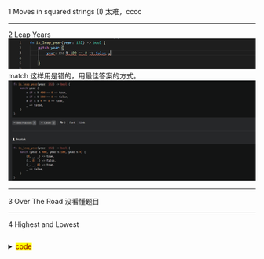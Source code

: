 1 Moves in squared strings (I)
太难，cccc
***
2 Leap Years
![](images/2021-07-13-20-11-42.png)
match 这样用是错的，用最佳答案的方式。
![](images/2021-07-13-20-12-03.png)
***
3 Over The Road
没看懂题目
***
4 Highest and Lowest
```
```
<details>
  <summary><mark><font color=darkred>code</font></mark></summary>
  <p> - 测试 测试测试</p>
  <pre><code>  
fn high_and_low(numbers: &str) -> String {
    let v: Vec<&str> = numbers.split_whitespace().collect();
    let max = v.iter().max().unwrap();
    let min = v.iter().min().unwrap();
    format!("{} {}", max, min)
}
//此答案ramdom_test some_test会报错，其它test不会。
  </code></pre>
</details>